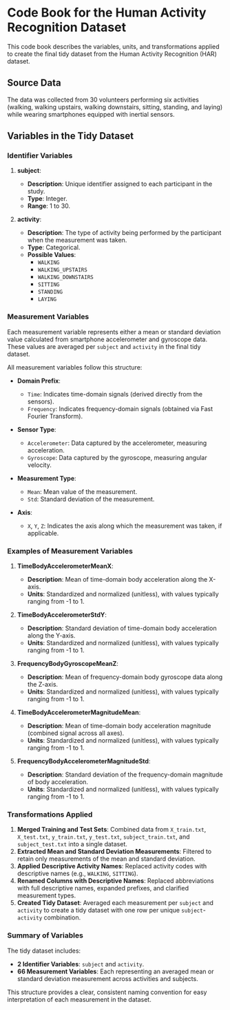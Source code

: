 # Code Book for the Human Activity Recognition Dataset

This code book describes the variables, units, and transformations applied to create the final tidy dataset from the Human Activity Recognition (HAR) dataset.

## Source Data
The data was collected from 30 volunteers performing six activities (walking, walking upstairs, walking downstairs, sitting, standing, and laying) while wearing smartphones equipped with inertial sensors. 

## Variables in the Tidy Dataset

### Identifier Variables

1. **subject**:
   - **Description**: Unique identifier assigned to each participant in the study.
   - **Type**: Integer.
   - **Range**: 1 to 30.

2. **activity**:
   - **Description**: The type of activity being performed by the participant when the measurement was taken.
   - **Type**: Categorical.
   - **Possible Values**: 
     - `WALKING`
     - `WALKING_UPSTAIRS`
     - `WALKING_DOWNSTAIRS`
     - `SITTING`
     - `STANDING`
     - `LAYING`

### Measurement Variables

Each measurement variable represents either a mean or standard deviation value calculated from smartphone accelerometer and gyroscope data. These values are averaged per `subject` and `activity` in the final tidy dataset.

All measurement variables follow this structure:

- **Domain Prefix**:
  - `Time`: Indicates time-domain signals (derived directly from the sensors).
  - `Frequency`: Indicates frequency-domain signals (obtained via Fast Fourier Transform).

- **Sensor Type**:
  - `Accelerometer`: Data captured by the accelerometer, measuring acceleration.
  - `Gyroscope`: Data captured by the gyroscope, measuring angular velocity.

- **Measurement Type**:
  - `Mean`: Mean value of the measurement.
  - `Std`: Standard deviation of the measurement.

- **Axis**:
  - `X`, `Y`, `Z`: Indicates the axis along which the measurement was taken, if applicable.

### Examples of Measurement Variables

1. **TimeBodyAccelerometerMeanX**:
   - **Description**: Mean of time-domain body acceleration along the X-axis.
   - **Units**: Standardized and normalized (unitless), with values typically ranging from -1 to 1.

2. **TimeBodyAccelerometerStdY**:
   - **Description**: Standard deviation of time-domain body acceleration along the Y-axis.
   - **Units**: Standardized and normalized (unitless), with values typically ranging from -1 to 1.

3. **FrequencyBodyGyroscopeMeanZ**:
   - **Description**: Mean of frequency-domain body gyroscope data along the Z-axis.
   - **Units**: Standardized and normalized (unitless), with values typically ranging from -1 to 1.

4. **TimeBodyAccelerometerMagnitudeMean**:
   - **Description**: Mean of time-domain body acceleration magnitude (combined signal across all axes).
   - **Units**: Standardized and normalized (unitless), with values typically ranging from -1 to 1.

5. **FrequencyBodyAccelerometerMagnitudeStd**:
   - **Description**: Standard deviation of the frequency-domain magnitude of body acceleration.
   - **Units**: Standardized and normalized (unitless), with values typically ranging from -1 to 1.

### Transformations Applied

1. **Merged Training and Test Sets**: Combined data from `X_train.txt`, `X_test.txt`, `y_train.txt`, `y_test.txt`, `subject_train.txt`, and `subject_test.txt` into a single dataset.
2. **Extracted Mean and Standard Deviation Measurements**: Filtered to retain only measurements of the mean and standard deviation.
3. **Applied Descriptive Activity Names**: Replaced activity codes with descriptive names (e.g., `WALKING`, `SITTING`).
4. **Renamed Columns with Descriptive Names**: Replaced abbreviations with full descriptive names, expanded prefixes, and clarified measurement types.
5. **Created Tidy Dataset**: Averaged each measurement per `subject` and `activity` to create a tidy dataset with one row per unique `subject`-`activity` combination.

### Summary of Variables

The tidy dataset includes:
- **2 Identifier Variables**: `subject` and `activity`.
- **66 Measurement Variables**: Each representing an averaged mean or standard deviation measurement across activities and subjects.

This structure provides a clear, consistent naming convention for easy interpretation of each measurement in the dataset.
